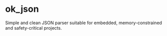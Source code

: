 # ok_json
Simple and clean JSON parser suitable for embedded, memory-constrained and safety-critical projects.
